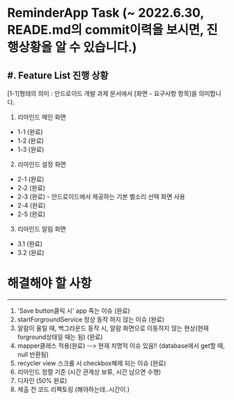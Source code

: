 # ReminderApp Task (~ 2022.6.30, READE.md의 commit이력을 보시면, 진행상황을 알 수 있습니다.) 

#. Feature List 진행 상황
----------
[1-1]형태의 의미 : 안드로이드 개발 과제 문서에서 [화면 - 요구사항 항목]을 의미합니다.

1. 리마인드 메인 화면
  * 1-1 (완료)
  * 1-2 (완료)
  * 1-3 (완료)

2. 리마인드 설정 화면
  * 2-1 (완료)
  * 2-2 (완료)
  * 2-3 (완료) - 안드로이드에서 제공하는 기본 벨소리 선택 화면 사용 
  * 2-4 (완료)
  * 2-5 (완료)

3. 리마인드 알림 화면
  * 3.1 (완료)
  * 3.2 (완료)



# 해결해야 할 사항
--------------
1. 'Save button클릭 시' app 죽는 이슈 (완료)
2. startForgroundService 정상 동작 하지 않는 이슈 (완료)
3. 알람이 울릴 때, 백그라운드 동작 시, 알람 화면으로 이동하지 않는 현상(현재 forground상태일 때는 됨) (완료)
4. mapper클래스 적용(완료)
   --> 현재 치명적 이슈 있음!! (database에서 get할 때, null 반환됨)
5. recycler view 스크롤 시 checkbox해제 되는 이슈 (완료)
6. 리마인드 정렬 기준 (시간 관계상 보류, 시간 남으면 수행)
7. 디자인 (50% 완료)
8. 제출 전 코드 리펙토링 (해야하는데..시간이.)
